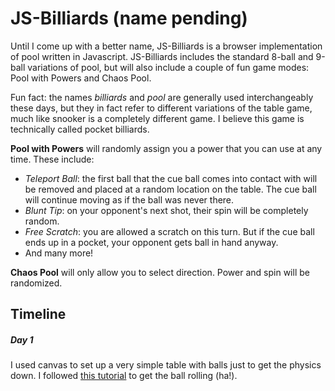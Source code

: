 # JS-Billiards (name pending)

Until I come up with a better name, JS-Billiards is a browser implementation of pool written in Javascript. JS-Billiards includes the standard 8-ball and 9-ball variations of pool, but will also include a couple of fun game modes: Pool with Powers and Chaos Pool. 

Fun fact: the names *billiards* and *pool* are generally used interchangeably these days, but they in fact refer to different variations of the table game, much like snooker is a completely different game. I believe this game is technically called pocket billiards.

<b>Pool with Powers</b> will randomly assign you a power that you can use at any time. These include:
- <i>Teleport Ball</i>: the first ball that the cue ball comes into contact with will be removed and placed at a random location on the table. The cue ball will continue moving as if the ball was never there. 
- <i>Blunt Tip</i>: on your opponent's next shot, their spin will be completely random. 
- <i>Free Scratch</i>: you are allowed a scratch on this turn. But if the cue ball ends up in a pocket, your opponent gets ball in hand anyway. 
- And many more! 

<b>Chaos Pool</b> will only allow you to select direction. Power and spin will be randomized. 

## Timeline
##### Day 1
I used canvas to set up a very simple table with balls just to get the physics down. I followed [this tutorial](https://spicyyoghurt.com/tutorials/html5-javascript-game-development/collision-detection-physics) to get the ball rolling (ha!). 
